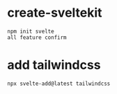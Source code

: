 # create-sveltekit

```
npm init svelte
all feature confirm
```
# add tailwindcss

```
npx svelte-add@latest tailwindcss
```